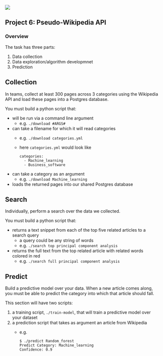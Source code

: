 ![](https://ga-dash.s3.amazonaws.com/production/assets/logo-9f88ae6c9c3871690e33280fcf557f33.png) 

Project 6: Pseudo-Wikipedia API
----

### Overview
The task has three parts:

1. Data collection
1. Data exploration/algorithm developmnet
1. Prediction


## Collection

In teams, collect at least 300 pages across 3 categories using the Wikipedia API and load these pages into a Postgres database.

You must build a python script that:

- will be run via a command line argument 
    - e.g. `./download #ARGS#`
- can take a filename for which it will read categories
    - e.g. `./download categories.yml`
    - here `categories.yml` would look like
   
       ```
       categories:
         - Machine_learning
         - Business_software
       ``` 
- can take a category as an argument
    - e.g. `./download Machine_learning`
- loads the returned pages into our shared Postgres database

## Search

Individually, perform a search over the data we collected. 

You must build a python script that:

- returns a text snippet from each of the top five related articles to a search query
    - a query could be any string of words
    - e.g. `./search top principal component analysis`
- returns the full text from the top related article with related words colored in red
    - e.g. `./search full principal component analysis`

## Predict
Build a predictive model over your data. When a new article comes along, you must be able to predict the category into which that article should fall. 

This section will have two scripts:

1. a training script, `./train-model`, that will train a predictive model over your dataset
2. a prediction script that takes as argument an article from Wikipedia
    - e.g. 
    
      ```
      $ ./predict Random_forest
      Predict Category: Machine_learning
      Confidence: 0.9
      ```


